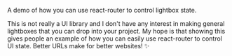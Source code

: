 A demo of how you can use react-router to control lightbox state.

This is not really a UI library and I don't have any interest in making general
lightboxes that you can drop into your project.  My hope is that showing this
gives people an example of how you can easily use react-router to control UI
state.  Better URLs make for better websites! :sparkles:
